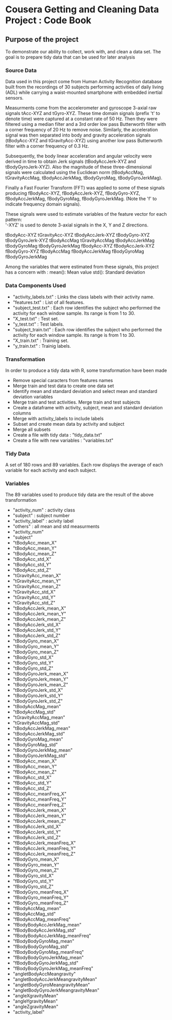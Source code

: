 # Cousera Getting and Cleaning Data Project : Code Book

## Purpose of the project
To demonstrate our ability to collect, work with, and clean a data set. 
The goal is to prepare tidy data that can be used for later analysis

### Source Data
Data used in this project come from Human Activity Recognition database built from the recordings of 30 subjects performing activities of daily living (ADL) while carrying a waist-mounted smartphone with embedded inertial sensors.

Measurments come from the accelerometer and gyroscope 3-axial raw signals tAcc-XYZ and tGyro-XYZ. 
These time domain signals (prefix 't' to denote time) were captured at a constant rate of 50 Hz. 
Then they were filtered using a median filter and a 3rd order low pass Butterworth filter with a corner frequency of 20 Hz to remove noise. 
Similarly, the acceleration signal was then separated into body and gravity acceleration signals (tBodyAcc-XYZ and tGravityAcc-XYZ) using another low pass Butterworth filter with a corner frequency of 0.3 Hz. 

Subsequently, the body linear acceleration and angular velocity were derived in time to obtain Jerk signals (tBodyAccJerk-XYZ and tBodyGyroJerk-XYZ). 
Also the magnitude of these three-dimensional signals were calculated using the Euclidean norm (tBodyAccMag, tGravityAccMag, tBodyAccJerkMag, tBodyGyroMag, tBodyGyroJerkMag). 

Finally a Fast Fourier Transform (FFT) was applied to some of these signals producing fBodyAcc-XYZ, fBodyAccJerk-XYZ, fBodyGyro-XYZ, fBodyAccJerkMag, fBodyGyroMag, fBodyGyroJerkMag. 
(Note the 'f' to indicate frequency domain signals). 

These signals were used to estimate variables of the feature vector for each pattern:  
'-XYZ' is used to denote 3-axial signals in the X, Y and Z directions.

tBodyAcc-XYZ
tGravityAcc-XYZ
tBodyAccJerk-XYZ
tBodyGyro-XYZ
tBodyGyroJerk-XYZ
tBodyAccMag
tGravityAccMag
tBodyAccJerkMag
tBodyGyroMag
tBodyGyroJerkMag
fBodyAcc-XYZ
fBodyAccJerk-XYZ
fBodyGyro-XYZ
fBodyAccMag
fBodyAccJerkMag
fBodyGyroMag
fBodyGyroJerkMag

Among the variables that were estimated from these signals, this project has a concern with :
mean(): Mean value
std(): Standard deviation

### Data Components Used
* "activity_labels.txt" : Links the class labels with their activity name.
* "features.txt" : List of all features.
* "subject_test.txt" : Each row identifies the subject who performed the activity for each window sample. Its range is from 1 to 30.
* "X_test.txt" : Test set.
* "y_test.txt" : Test labels.
* "subject_train.txt" : Each row identifies the subject who performed the activity for each window sample. Its range is from 1 to 30.
* "X_train.txt" : Training set.
* "y_train.txt" : Trainig labels.

### Transformation
In order to produce a tidy data with R, some transformation have been made
* Remove special caracters from features names
* Merge train and test data to create one data set
* Identify mean and standard deviation and select mean and standard deviation variables
* Merge train and test activities. Merge train and test subjects
* Create a dataframe with activity, subject, mean and standard deviation columns
* Merge with activity_labels to include labels
* Subset and create mean data by activity and subject
* Merge all subsets 
* Create a file with tidy data : "tidy_data.txt"
* Create a file with new variables : "variables.txt"

### Tidy Data
A set of 180 rows and 89 variables.
Each row displays the average of each variable for each activity and each subject. 

### Variables
The 89 variables used to produce tidy data are the result of the above transformation
* "activity_num" : activity class
* "subject" : subject number
* "activity_label" : acivity label
* "others" : all mean and std measurments
* "activity_num"
* "subject"
* "tBodyAcc_mean_X"
* "tBodyAcc_mean_Y"
* "tBodyAcc_mean_Z"
* "tBodyAcc_std_X"
* "tBodyAcc_std_Y"
* "tBodyAcc_std_Z"
* "tGravityAcc_mean_X"
* "tGravityAcc_mean_Y"
* "tGravityAcc_mean_Z"
* "tGravityAcc_std_X"
* "tGravityAcc_std_Y"
* "tGravityAcc_std_Z"
* "tBodyAccJerk_mean_X"
* "tBodyAccJerk_mean_Y"
* "tBodyAccJerk_mean_Z"
* "tBodyAccJerk_std_X"
* "tBodyAccJerk_std_Y"
* "tBodyAccJerk_std_Z"
* "tBodyGyro_mean_X"
* "tBodyGyro_mean_Y"
* "tBodyGyro_mean_Z"
* "tBodyGyro_std_X"
* "tBodyGyro_std_Y"
* "tBodyGyro_std_Z"
* "tBodyGyroJerk_mean_X"
* "tBodyGyroJerk_mean_Y"
* "tBodyGyroJerk_mean_Z"
* "tBodyGyroJerk_std_X"
* "tBodyGyroJerk_std_Y"
* "tBodyGyroJerk_std_Z"
* "tBodyAccMag_mean"
* "tBodyAccMag_std"
* "tGravityAccMag_mean"
* "tGravityAccMag_std"
* "tBodyAccJerkMag_mean"
* "tBodyAccJerkMag_std"
* "tBodyGyroMag_mean"
* "tBodyGyroMag_std"
* "tBodyGyroJerkMag_mean"
* "tBodyGyroJerkMag_std"
* "fBodyAcc_mean_X"
* "fBodyAcc_mean_Y"
* "fBodyAcc_mean_Z"
* "fBodyAcc_std_X"
* "fBodyAcc_std_Y"
* "fBodyAcc_std_Z"
* "fBodyAcc_meanFreq_X"
* "fBodyAcc_meanFreq_Y"
* "fBodyAcc_meanFreq_Z"
* "fBodyAccJerk_mean_X"
* "fBodyAccJerk_mean_Y"
* "fBodyAccJerk_mean_Z"
* "fBodyAccJerk_std_X"
* "fBodyAccJerk_std_Y"
* "fBodyAccJerk_std_Z"
* "fBodyAccJerk_meanFreq_X"
* "fBodyAccJerk_meanFreq_Y"
* "fBodyAccJerk_meanFreq_Z"
* "fBodyGyro_mean_X"
* "fBodyGyro_mean_Y"
* "fBodyGyro_mean_Z"
* "fBodyGyro_std_X"
* "fBodyGyro_std_Y"
* "fBodyGyro_std_Z"
* "fBodyGyro_meanFreq_X"
* "fBodyGyro_meanFreq_Y"
* "fBodyGyro_meanFreq_Z"
* "fBodyAccMag_mean"
* "fBodyAccMag_std"
* "fBodyAccMag_meanFreq"
* "fBodyBodyAccJerkMag_mean"
* "fBodyBodyAccJerkMag_std"
* "fBodyBodyAccJerkMag_meanFreq"
* "fBodyBodyGyroMag_mean"
* "fBodyBodyGyroMag_std"
* "fBodyBodyGyroMag_meanFreq"
* "fBodyBodyGyroJerkMag_mean"
* "fBodyBodyGyroJerkMag_std"
* "fBodyBodyGyroJerkMag_meanFreq"
* "angletBodyAccMeangravity"
* "angletBodyAccJerkMeangravityMean"
* "angletBodyGyroMeangravityMean"
* "angletBodyGyroJerkMeangravityMean"
* "angleXgravityMean"
* "angleYgravityMean"
* "angleZgravityMean"
* "activity_label"

